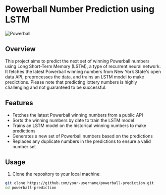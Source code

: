 # Powerball Number Prediction using LSTM

![Powerball]([https://example.com/powerball_image.png](https://wyolotto.com/wp-content/uploads/2022/05/Powerball-Circle.png))

## Overview

This project aims to predict the next set of winning Powerball numbers using Long Short-Term Memory (LSTM), a type of recurrent neural network. It fetches the latest Powerball winning numbers from New York State's open data API, preprocesses the data, and trains an LSTM model to make predictions. Please note that predicting lottery numbers is highly challenging and not guaranteed to be successful.

## Features

- Fetches the latest Powerball winning numbers from a public API
- Sorts the winning numbers by date to train the LSTM model
- Trains an LSTM model on the historical winning numbers to make predictions
- Generates a new set of Powerball numbers based on the predictions
- Replaces any duplicate numbers in the predictions to ensure a valid number set

## Usage

1. Clone the repository to your local machine:

```bash
git clone https://github.com/your-username/powerball-prediction.git
cd powerball-prediction
